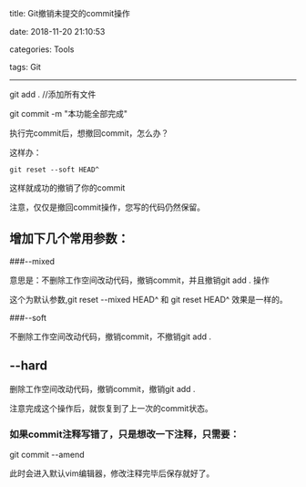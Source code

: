 title: Git撤销未提交的commit操作

date: 2018-11-20 21:10:53

categories: Tools

tags: Git

------



git add . //添加所有文件

git commit -m "本功能全部完成"

 

执行完commit后，想撤回commit，怎么办？

 

这样办：

```shell
git reset --soft HEAD^
```

 

这样就成功的撤销了你的commit

注意，仅仅是撤回commit操作，您写的代码仍然保留。







## 增加下几个常用参数：

###--mixed 

意思是：不删除工作空间改动代码，撤销commit，并且撤销git add . 操作

这个为默认参数,git reset --mixed HEAD^ 和 git reset HEAD^ 效果是一样的。

 

###--soft  

不删除工作空间改动代码，撤销commit，不撤销git add . 

 

## --hard

删除工作空间改动代码，撤销commit，撤销git add . 

注意完成这个操作后，就恢复到了上一次的commit状态。

 

 

### 如果commit注释写错了，只是想改一下注释，只需要：

git commit --amend

此时会进入默认vim编辑器，修改注释完毕后保存就好了。